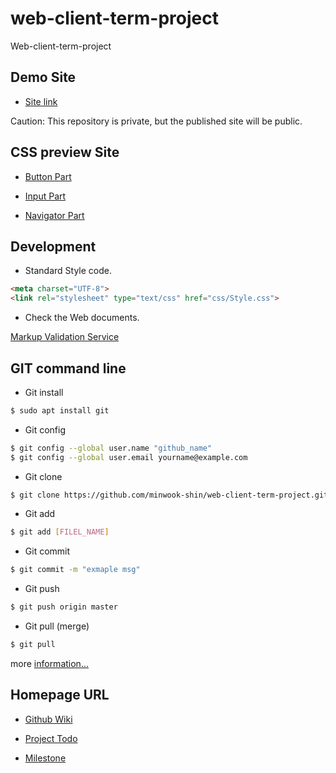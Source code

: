 # web-client-term-project
Web-client-term-project

## Demo Site

* [Site link](https://minwook-shin.github.io/web-client-term-project/)

Caution: This repository is private, but the published site will be public. 

## CSS preview Site

* [Button Part](https://minwook-shin.github.io/web-client-term-project/css/button_test.html)

* [Input Part](https://minwook-shin.github.io/web-client-term-project/css/input_test.html)

* [Navigator Part](https://minwook-shin.github.io/web-client-term-project/css/navi_test.html)

## Development

* Standard Style code.

```html
<meta charset="UTF-8">
<link rel="stylesheet" type="text/css" href="css/Style.css">
```

* Check the Web documents.

[Markup Validation Service](http://validator.w3.org/)

## GIT command line

* Git install

```bash
$ sudo apt install git
```

* Git config

```bash
$ git config --global user.name "github_name"
$ git config --global user.email yourname@example.com
```

* Git clone

```bash
$ git clone https://github.com/minwook-shin/web-client-term-project.git
```

* Git add

```bash
$ git add [FILEL_NAME]
```

* Git commit

```bash
$ git commit -m "exmaple msg"
```

* Git push

```bash
$ git push origin master
```

* Git pull (merge)

```bash
$ git pull
```

more [information...](https://rogerdudler.github.io/git-guide/index.ko.html)

## Homepage URL

* [Github Wiki](https://github.com/minwook-shin/web-client-term-project/wiki)

* [Project Todo](https://github.com/minwook-shin/web-client-term-project/projects)

* [Milestone](https://github.com/minwook-shin/web-client-term-project/milestones)
